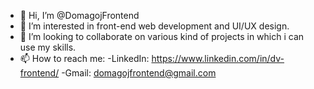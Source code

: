 - 👋 Hi, I’m @DomagojFrontend
- 👀 I’m interested in front-end web development and UI/UX design.
- 💞️ I’m looking to collaborate on various kind of projects in which i can use my skills.
- 📫 How to reach me:
                    -LinkedIn:
                       https://www.linkedin.com/in/dv-frontend/
                       -Gmail:
                         domagojfrontend@gmail.com
